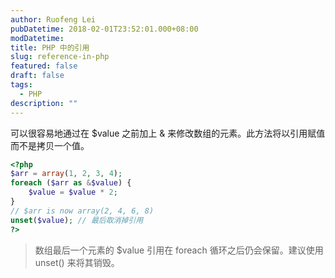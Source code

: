```yaml
---
author: Ruofeng Lei
pubDatetime: 2018-02-01T23:52:01.000+08:00
modDatetime:
title: PHP 中的引用
slug: reference-in-php
featured: false
draft: false
tags:
  - PHP
description: ""
---
```


可以很容易地通过在 $value 之前加上 & 来修改数组的元素。此方法将以引用赋值而不是拷贝一个值。

```php
<?php
$arr = array(1, 2, 3, 4);
foreach ($arr as &$value) {
    $value = $value * 2;
}
// $arr is now array(2, 4, 6, 8)
unset($value); // 最后取消掉引用
?>
```

> 数组最后一个元素的 $value 引用在 foreach 循环之后仍会保留。建议使用 unset() 来将其销毁。
